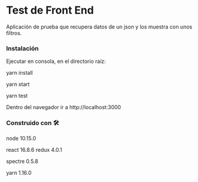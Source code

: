 # Test de Front End

Aplicación de prueba que recupera datos de un json y los muestra con unos filtros.

### Instalación

Ejecutar en consola, en el directorio raíz:

yarn install

yarn start

yarn test

Dentro del navegador ir a http://localhost:3000

### Construido con 🛠️

node 10.15.0

react 16.8.6
redux 4.0.1

spectre 0.5.8

yarn 1.16.0
